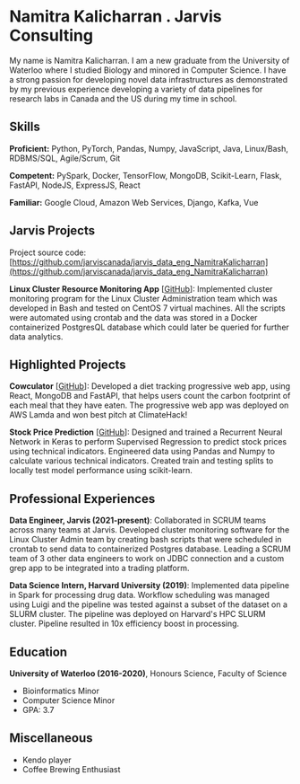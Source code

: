 # Namitra Kalicharran . Jarvis Consulting

My name is Namitra Kalicharran. I am a new graduate from the University of Waterloo where I studied Biology and minored in Computer Science. I have a strong passion for developing novel data infrastructures as demonstrated by my previous experience developing a variety of data pipelines for research labs in Canada and the US during my time in school.

## Skills

**Proficient:** Python, PyTorch, Pandas, Numpy, JavaScript, Java, Linux/Bash, RDBMS/SQL, Agile/Scrum, Git

**Competent:** PySpark, Docker, TensorFlow, MongoDB, Scikit-Learn, Flask, FastAPI, NodeJS, ExpressJS, React

**Familiar:** Google Cloud, Amazon Web Services, Django, Kafka, Vue

## Jarvis Projects

Project source code: [https://github.com/jarviscanada/jarvis_data_eng_NamitraKalicharran](https://github.com/jarviscanada/jarvis_data_eng_NamitraKalicharran)


**Linux Cluster Resource Monitoring App** [[GitHub](https://github.com/jarviscanada/jarvis_data_eng_NamitraKalicharran/tree/master/linux_sql)]: Implemented cluster monitoring program for the Linux Cluster Administration team which was developed in Bash and tested on CentOS 7 virtual machines. All the scripts were automated using crontab and the data was stored in a Docker containerized PostgresQL database which could later be queried for further data analytics.


## Highlighted Projects
**Cowculator** [[GitHub](https://devpost.com/software/cowculator-g0cwxm)]: Developed a diet tracking progressive web app, using React, MongoDB and FastAPI, that helps users count the carbon footprint of each meal that they have eaten. The progressive web app was deployed on AWS Lamda and won best pitch at ClimateHack!

**Stock Price Prediction** [[GitHub](github.com/NamitraKali/Stock-Price-Prediction)]: Designed and trained a Recurrent Neural Network in Keras to perform Supervised Regression to predict stock prices using technical indicators. Engineered data using Pandas and Numpy to calculate various technical indicators. Created train and testing splits to locally test model performance using scikit-learn.


## Professional Experiences

**Data Engineer, Jarvis (2021-present)**: Collaborated in SCRUM teams across many teams at Jarvis. Developed cluster monitoring software for the Linux Cluster Admin team by creating bash scripts that were scheduled in crontab to send data to containerized Postgres database. Leading a SCRUM team of 3 other data engineers to work on JDBC connection and a custom grep app to be integrated into a trading platform.

**Data Science Intern, Harvard University (2019)**: Implemented data pipeline in Spark for processing drug data. Workflow scheduling was managed using Luigi and the pipeline was tested against a subset of the dataset on a SLURM cluster. The pipeline was deployed on Harvard's HPC SLURM cluster. Pipeline resulted in 10x efficiency boost in processing.


## Education
**University of Waterloo (2016-2020)**, Honours Science, Faculty of Science
- Bioinformatics Minor
- Computer Science Minor
- GPA: 3.7


## Miscellaneous
- Kendo player
- Coffee Brewing Enthusiast